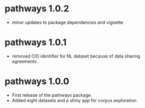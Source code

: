 # pathways 1.0.2

* minor updates to package dependencies and vignette

# pathways 1.0.1

* removed CIO identifier for NL dataset because of data sharing agreements.


# pathways 1.0.0

* First release of the pathways package.
* Added eight datasets and a shiny app for corpus exploration




